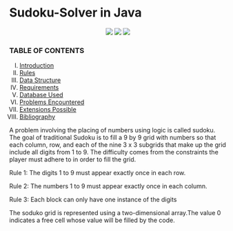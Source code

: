  # Sudoku-Solver in Java
 <p align="center">
<img src="https://img.shields.io/badge/Aarti Mattoo-pink">
<img src="https://badges.frapsoft.com/os/v1/open-source.svg?v=103">
<img src="https://img.shields.io/badge/Contributions-Welcome-brightgreen">

</p>
<h3> TABLE OF CONTENTS </h3>
<ol type="I">
    <li><a href="#intro"> Introduction  </a></li>
    <li><a href="#scope"> Rules </a></li>
    <li><a href="#assump"> Data Structure </a></li>
    <li><a href="#req"> Requirements </a></li>
    <li><a href="#database"> Database Used </a></li>
    <li><a href="#prob"> Problems Encountered </a></li>
    <li><a href="#extension"> Extensions Possible </a></li>
    <li><a href="#biblio"> Bibliography </a></li>
    
 </ol> 
 
A problem involving the placing of numbers using logic is called sudoku. The goal of traditional Sudoku is to fill a 9 by 9 grid with numbers so that each column, row, and each of the nine 3 x 3 subgrids that make up the grid include all digits from 1 to 9. The difficulty comes from the constraints the player must adhere to in order to fill the grid.



Rule 1: The digits 1 to 9 must appear exactly once in each row.




Rule 2: The numbers 1 to 9 must appear exactly once in each column.



Rule 3: Each block can only have one instance of the digits 




The soduko grid is represented using a two-dimensional array.The value 0 indicates a free cell whose value will be filled by the code.

